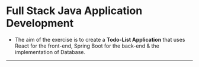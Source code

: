 # Full Stack Java Application Development
- The aim of the exercise is to create a **Todo-List Application** that uses React for the front-end, Spring Boot for the back-end & the implementation of Database.
--- 

